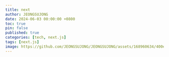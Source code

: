 ```yaml
---
title: next
author: JEONGSUJONG
date: 2024-06-03 00:00:00 +0800
toc: true
pin: false
published: true
categories: [tech, next.js]
tags: [next.js]
image: https://github.com/JEONGSUJONG/JEONGSUJONG/assets/168960634/400e2807-8509-40ca-9eeb-724370bd3a69
---
```


